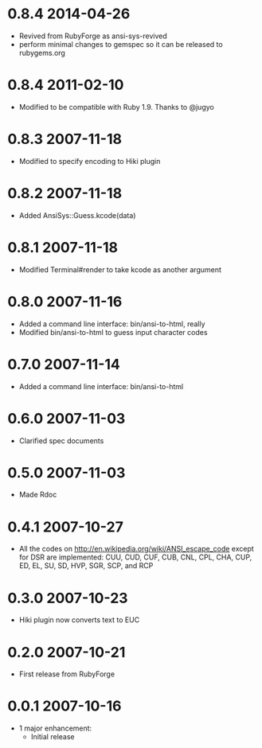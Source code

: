 # 0.8.4 2014-04-26

- Revived from RubyForge as ansi-sys-revived
- perform minimal changes to gemspec so it can be released to rubygems.org

# 0.8.4 2011-02-10

- Modified to be compatible with Ruby 1.9. Thanks to @jugyo

# 0.8.3 2007-11-18

- Modified to specify encoding to Hiki plugin

# 0.8.2 2007-11-18

- Added AnsiSys::Guess.kcode(data)

# 0.8.1 2007-11-18

- Modified Terminal#render to take kcode as another argument

# 0.8.0 2007-11-16

- Added a command line interface: bin/ansi-to-html, really
- Modified bin/ansi-to-html to guess input character codes

# 0.7.0 2007-11-14

- Added a command line interface: bin/ansi-to-html

# 0.6.0 2007-11-03

- Clarified spec documents

# 0.5.0 2007-11-03

- Made Rdoc

# 0.4.1 2007-10-27

- All the codes on http://en.wikipedia.org/wiki/ANSI_escape_code
  except for DSR are implemented: CUU, CUD, CUF, CUB, CNL, CPL,
	CHA, CUP, ED, EL, SU, SD, HVP, SGR, SCP, and RCP

# 0.3.0 2007-10-23

- Hiki plugin now converts text to EUC

# 0.2.0 2007-10-21

- First release from RubyForge 

# 0.0.1 2007-10-16

- 1 major enhancement:
  - Initial release
